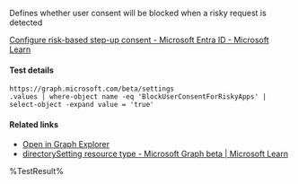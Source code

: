 Defines whether user consent will be blocked when a risky request is detected

[Configure risk-based step-up consent - Microsoft Entra ID - Microsoft Learn](https://learn.microsoft.com/en-us/azure/active-directory/manage-apps/configure-risk-based-step-up-consent)

#### Test details
```
https://graph.microsoft.com/beta/settings
.values | where-object name -eq 'BlockUserConsentForRiskyApps' | select-object -expand value = 'true'
```

#### Related links

- [Open in Graph Explorer](https://developer.microsoft.com/en-us/graph/graph-explorer?request=settings&method=GET&version=beta&GraphUrl=https://graph.microsoft.com)
- [directorySetting resource type - Microsoft Graph beta | Microsoft Learn](https://learn.microsoft.com/en-us/graph/api/resources/directorysetting)


<!--- Results --->
%TestResult%
